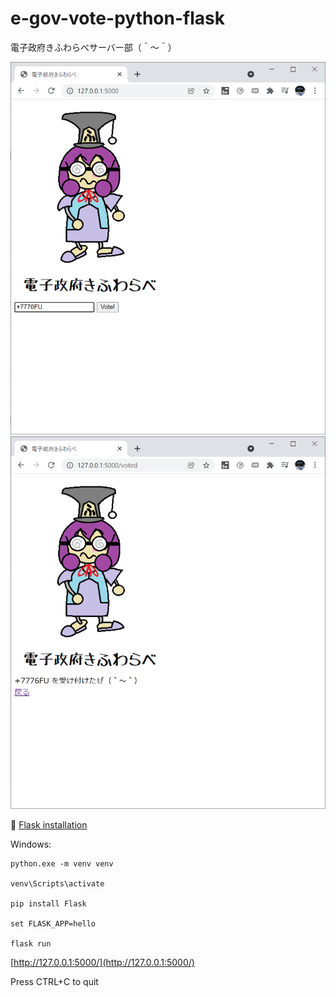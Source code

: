 # e-gov-vote-python-flask

電子政府きふわらべサーバー部（＾～＾）

![20211118blog38.png](./docs/img/20211118blog38.png)  
![20211118blog39.png](./docs/img/20211118blog39.png)  

📖 [Flask installation](https://flask.palletsprojects.com/en/2.0.x/installation/)  

Windows:  

```shell
python.exe -m venv venv

venv\Scripts\activate

pip install Flask

set FLASK_APP=hello

flask run
```

[http://127.0.0.1:5000/](http://127.0.0.1:5000/)  

Press CTRL+C to quit  
